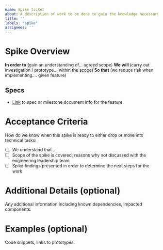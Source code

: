 ```yaml
---
name: Spike ticket
about: A description of work to be done to gain the knowledge necessary to reduce the risk of a technical approach
title: ''
labels: "spike"
assignees: ''
---
```


# Spike Overview

**In order to** (gain an understanding of... agreed scope)
**We will** (carry out investigation / prototype... within the scope)
**So that** (we reduce risk when implementing.... given feature)

## Specs
- [Link](xyz) to spec or milestone document info for the feature

# Acceptance Criteria
How do we know when this spike is ready to either drop or move into technical tasks:
- [ ] We understand that...
- [ ] Scope of the spike is covered; reasons why not discussed with the engineering leadership team
- [ ] Spike findings presented in order to determine the next steps for the work

# Additional Details (optional)
Any additional information including known dependencies, impacted components.

# Examples (optional)
Code snippets, links to prototypes.
